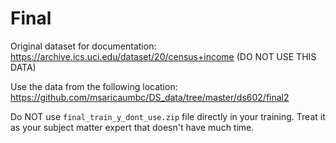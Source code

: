 # Final

Original dataset for documentation: https://archive.ics.uci.edu/dataset/20/census+income (DO NOT USE THIS DATA)

Use the data from the following location: 
https://github.com/msaricaumbc/DS_data/tree/master/ds602/final2

Do NOT use `final_train_y_dont_use.zip` file directly in your training. Treat it as your subject matter expert that doesn't have much time. 

